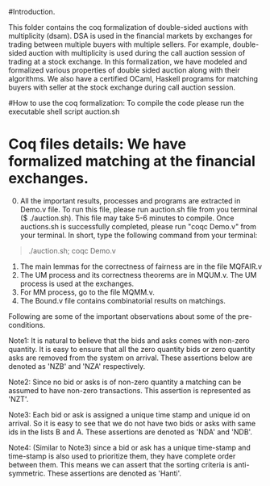 #Introduction.

This folder contains the coq formalization of double-sided auctions with multiplicity (dsam). 
DSA is used in the financial markets by exchanges for trading between multiple buyers with multiple sellers. 
For example,  double-sided auction with multiplicity is used during the call auction session of trading at a stock exchange. 
In this formalization, we have modeled and formalized various properties of double sided auction along with their algorithms. 
We also have a certified OCaml, Haskell programs for matching buyers with seller at the stock exchange during call auction session.

#How to use the coq formalization: To compile the code please run the executable shell script auction.sh

# Coq files details: We have formalized matching at the financial exchanges. 
0. All the important results, processes and programs are extracted in Demo.v file. To run this file, please 
run auction.sh file from you terminal ($ ./auction.sh). This file may take 5-6 minutes to compile. 
Once auctions.sh is successfully completed, please run "coqc Demo.v" from your terminal. In short, 
type the following command from your terminal:

> ./auction.sh;
> coqc Demo.v 

1. The main lemmas for the correctness of fairness are in the file MQFAIR.v
2. The UM process and its correctness theorems are in MQUM.v. The UM process is used at the exchanges.
3. For MM process, go to the file MQMM.v.
4. The Bound.v file contains combinatorial results on matchings. 

Following are some of the important observations about some of the pre-conditions.

Note1: It is natural to believe that the bids and asks comes with 
non-zero quantity. It is easy to ensure that all the zero quantity bids
or zero quantity asks are removed from the system on arrival.
These assertions below are denoted as 'NZB' and 'NZA' respectively.

Note2: Since no bid or asks is of non-zero quantity a matching can be
assumed to have non-zero transactions. This assertion is represented as
'NZT'.

Note3: Each bid or ask is assigned a unique time stamp and unique id 
on arrival. So it is easy to see that we do not have two bids or asks with 
same ids in the lists B and A. These assertions are denoted as 'NDA' and 'NDB'.

Note4: (Similar to Note3) since a bid or ask has a unique time-stamp and 
time-stamp is also used to prioritize them, they have complete order between them. 
This means we can assert that the sorting criteria is anti-symmetric. 
These assertions are denoted as 'Hanti'.
